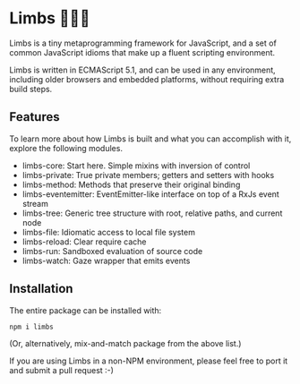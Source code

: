 # Limbs 👊💥💫

Limbs is a tiny metaprogramming framework for JavaScript, and a set of
common JavaScript idioms that make up a fluent scripting environment.

Limbs is written in ECMAScript 5.1, and can be used in any environment,
including older browsers and embedded platforms, without requiring extra
build steps.

## Features

To learn more about how Limbs is built and what you can accomplish with it,
explore the following modules.

* limbs-core: Start here. Simple mixins with inversion of control
* limbs-private: True private members; getters and setters with hooks
* limbs-method: Methods that preserve their original binding
* limbs-eventemitter: EventEmitter-like interface on top of a RxJs event stream
* limbs-tree: Generic tree structure with root, relative paths, and current node
* limbs-file: Idiomatic access to local file system
* limbs-reload: Clear require cache
* limbs-run: Sandboxed evaluation of source code
* limbs-watch: Gaze wrapper that emits events

## Installation

The entire package can be installed with:

```
npm i limbs
```

(Or, alternatively, mix-and-match package from the above list.)

If you are using Limbs in a non-NPM environment, please feel free to port it
and submit a pull request :-)
